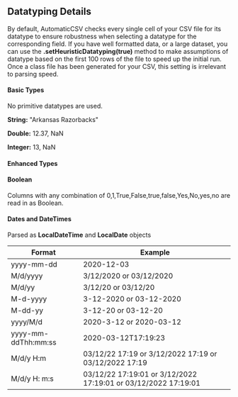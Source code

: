 ## Datatyping Details

By default, AutomaticCSV checks every single cell of your CSV file for its datatype to ensure robustness when selecting a datatype for the corresponding field. If you have well formatted data, or a large dataset, you can use the **.setHeuristicDatatyping(true)** method to make assumptions of datatype based on the first 100 rows of the file to speed up the initial run. Once a class file has been generated for your CSV, this setting is irrelevant to parsing speed.  
#### Basic Types

No primitive datatypes are used. 

**String:** "Arkansas Razorbacks"

**Double:** 12.37, NaN

**Integer:** 13, NaN

#### Enhanced Types
#### Boolean
Columns with any combination of 0,1,True,False,true,false,Yes,No,yes,no are read in as Boolean. 

#### Dates and DateTimes
Parsed as **LocalDateTime** and **LocalDate** objects 

| Format | Example |
| ------- | -------|
| yyyy-mm-dd | 2020-12-03 |
| M/d/yyyy   | 3/12/2020 or 03/12/2020 |
| M/d/yy     | 3/12/20 or 03/12/20 |
| M-d-yyyy   | 3-12-2020 or 03-12-2020 |
| M-dd-yy    | 3-12-20 or 03-12-20 |
| yyyy/M/d   | 2020-3-12 or 2020-03-12 |
| yyyy-mm-ddThh:mm:ss | 2020-03-12T17:19:23 |
| M/d/y H:m | 03/12/22 17:19 or 3/12/2022 17:19 or 03/12/2022 17:19 |
| M/d/y H: m:s | 03/12/22 17:19:01 or 3/12/2022 17:19:01 or 03/12/2022 17:19:01 |




